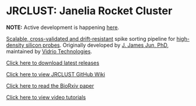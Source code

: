 # JRCLUST: Janelia Rocket Cluster

**NOTE:** Active development is happening [here](https://github.com/vidriotech/JRCLUST).

[Scalable, cross-validated and drift-resistant](https://github.com/JaneliaSciComp/JRCLUST/wiki/Performance-benchmark) spike sorting pipeline for [high-density silicon probes](https://www.nature.com/articles/nature24636).
Originally developed by [J. James Jun, PhD](https://sites.google.com/view/rocketephys), maintained by [Vidrio Technologies](https://vidriotechnologies.com).

[Click here to download latest releases](https://github.com/JaneliaSciComp/JRCLUST/releases)

[Click here to view JRCLUST GitHub Wiki](https://github.com/JaneliaSciComp/JRCLUST/wiki)

[Click here to read the BioRxiv paper](https://www.biorxiv.org/content/early/2017/01/30/101030)

[Click here to view video tutorials](https://www.youtube.com/playlist?list=PLbvLpg5J7t9FC4s0umOB--2ZYcrmNRyZ_)
